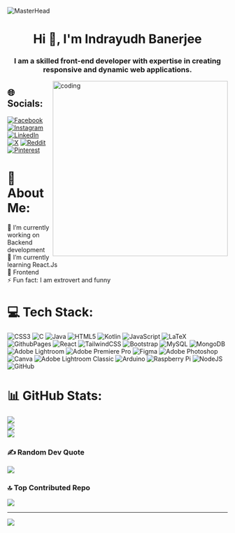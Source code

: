 ![MasterHead](https://user-images.githubusercontent.com/106918656/209438619-25091cdf-a126-4e95-a24c-5efdf8057606.gif) 
<h1 align="center">Hi 👋, I'm Indrayudh Banerjee</h1>
<h3 align="center">I am a skilled front-end developer with expertise in creating responsive and dynamic web applications.</h3>
<img align="right" width="400" alt="coding" src="https://img.etimg.com/thumb/width-1200,height-900,imgsize-638053,resizemode-75,msid-84146083/prime/technology-and-startups/booting-up-developer-economy-how-tech-startups-are-helping-coders-build-and-test-software-faster.jpg">

## 🌐 Socials:
[![Facebook](https://img.shields.io/badge/Facebook-%231877F2.svg?logo=Facebook&logoColor=white)](https://www.facebook.com/indrayudh.banerjee.75) [![Instagram](https://img.shields.io/badge/Instagram-%23E4405F.svg?logo=Instagram&logoColor=white)](https://instagram.com/aka_indrayudh) [![LinkedIn](https://img.shields.io/badge/LinkedIn-%230077B5.svg?logo=linkedin&logoColor=white)](https://www.linkedin.com/in/indrayudh-banerjee-a888921b9/) [![X](https://img.shields.io/badge/X-black.svg?logo=X&logoColor=white)](https://x.com/Indrayudh70) [![Reddit](https://img.shields.io/badge/Reddit-%23FF4500.svg?logo=Reddit&logoColor=white)](https://reddit.com/user/https://www.reddit.com/user/Indrayudh_70/) [![Pinterest](https://img.shields.io/badge/Pinterest-%23E60023.svg?logo=Pinterest&logoColor=white)](https://pinterest.com/https://in.pinterest.com/indrayudhbanerj/)

# 💫 About Me:
🔭 I’m currently working on Backend development<br>🌱 I’m currently learning React.Js<br>💬 Frontend<br>⚡ Fun fact: I am extrovert and funny

# 💻 Tech Stack:
![CSS3](https://img.shields.io/badge/css3-%231572B6.svg?style=flat&logo=css3&logoColor=white) ![C](https://img.shields.io/badge/c-%2300599C.svg?style=flat&logo=c&logoColor=white) ![Java](https://img.shields.io/badge/java-%23ED8B00.svg?style=flat&logo=openjdk&logoColor=white) ![HTML5](https://img.shields.io/badge/html5-%23E34F26.svg?style=flat&logo=html5&logoColor=white) ![Kotlin](https://img.shields.io/badge/kotlin-%237F52FF.svg?style=flat&logo=kotlin&logoColor=white) ![JavaScript](https://img.shields.io/badge/javascript-%23323330.svg?style=flat&logo=javascript&logoColor=%23F7DF1E) ![LaTeX](https://img.shields.io/badge/latex-%23008080.svg?style=flat&logo=latex&logoColor=white) ![GithubPages](https://img.shields.io/badge/github%20pages-121013?style=flat&logo=github&logoColor=white) ![React](https://img.shields.io/badge/react-%2320232a.svg?style=flat&logo=react&logoColor=%2361DAFB) ![TailwindCSS](https://img.shields.io/badge/tailwindcss-%2338B2AC.svg?style=flat&logo=tailwind-css&logoColor=white) ![Bootstrap](https://img.shields.io/badge/bootstrap-%238511FA.svg?style=flat&logo=bootstrap&logoColor=white) ![MySQL](https://img.shields.io/badge/mysql-4479A1.svg?style=flat&logo=mysql&logoColor=white) ![MongoDB](https://img.shields.io/badge/MongoDB-%234ea94b.svg?style=flat&logo=mongodb&logoColor=white) ![Adobe Lightroom](https://img.shields.io/badge/Adobe%20Lightroom-31A8FF.svg?style=flat&logo=Adobe%20Lightroom&logoColor=white) ![Adobe Premiere Pro](https://img.shields.io/badge/Adobe%20Premiere%20Pro-9999FF.svg?style=flat&logo=Adobe%20Premiere%20Pro&logoColor=white) ![Figma](https://img.shields.io/badge/figma-%23F24E1E.svg?style=flat&logo=figma&logoColor=white) ![Adobe Photoshop](https://img.shields.io/badge/adobe%20photoshop-%2331A8FF.svg?style=flat&logo=adobe%20photoshop&logoColor=white) ![Canva](https://img.shields.io/badge/Canva-%2300C4CC.svg?style=flat&logo=Canva&logoColor=white) ![Adobe Lightroom Classic](https://img.shields.io/badge/Adobe%20Lightroom%20Classic-31A8FF.svg?style=flat&logo=Adobe%20Lightroom%20Classic&logoColor=white) ![Arduino](https://img.shields.io/badge/-Arduino-00979D?style=flat&logo=Arduino&logoColor=white) ![Raspberry Pi](https://img.shields.io/badge/-RaspberryPi-C51A4A?style=flat&logo=Raspberry-Pi) ![NodeJS](https://img.shields.io/badge/node.js-6DA55F?style=flat&logo=node.js&logoColor=white) ![GitHub](https://img.shields.io/badge/github-%23121011.svg?style=flat&logo=github&logoColor=white)
# 📊 GitHub Stats:
![](https://github-readme-stats.vercel.app/api?username=Indrayudh70&theme=neon&hide_border=false&include_all_commits=false&count_private=false)<br/>
![](https://github-readme-streak-stats.herokuapp.com/?user=Indrayudh70&theme=neon&hide_border=false)<br/>
![](https://github-readme-stats.vercel.app/api/top-langs/?username=Indrayudh70&theme=neon&hide_border=false&include_all_commits=false&count_private=false&layout=compact)

### ✍️ Random Dev Quote
![](https://quotes-github-readme.vercel.app/api?type=horizontal&theme=tokyonight)

### 🔝 Top Contributed Repo
![](https://github-contributor-stats.vercel.app/api?username=Indrayudh70&limit=5&theme=neon&combine_all_yearly_contributions=true)

---
[![](https://visitcount.itsvg.in/api?id=Indrayudh70&icon=5&color=4)](https://visitcount.itsvg.in)
